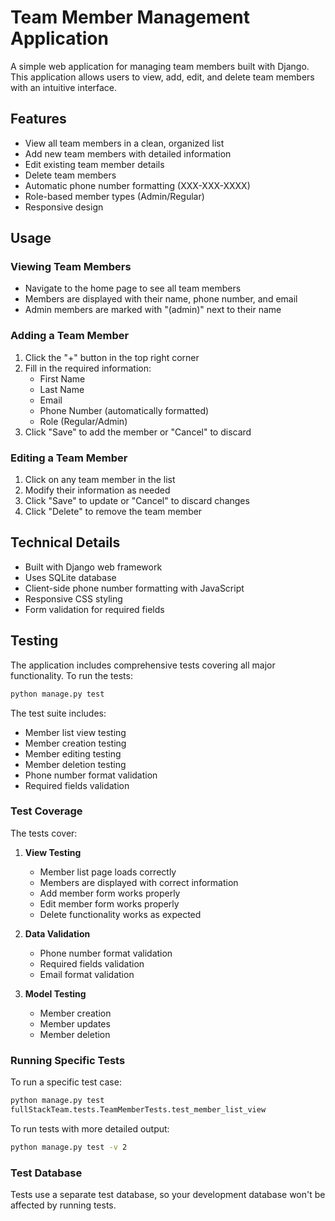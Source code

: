 # Team Member Management Application

A simple web application for managing team members built with Django. This application allows users to view, add, edit, and delete team members with an intuitive interface.

## Features

- View all team members in a clean, organized list
- Add new team members with detailed information
- Edit existing team member details
- Delete team members
- Automatic phone number formatting (XXX-XXX-XXXX)
- Role-based member types (Admin/Regular)
- Responsive design

## Usage

### Viewing Team Members
- Navigate to the home page to see all team members
- Members are displayed with their name, phone number, and email
- Admin members are marked with "(admin)" next to their name

### Adding a Team Member
1. Click the "+" button in the top right corner
2. Fill in the required information:
   - First Name
   - Last Name
   - Email
   - Phone Number (automatically formatted)
   - Role (Regular/Admin)
3. Click "Save" to add the member or "Cancel" to discard

### Editing a Team Member
1. Click on any team member in the list
2. Modify their information as needed
3. Click "Save" to update or "Cancel" to discard changes
4. Click "Delete" to remove the team member


## Technical Details

- Built with Django web framework
- Uses SQLite database
- Client-side phone number formatting with JavaScript
- Responsive CSS styling
- Form validation for required fields


## Testing

The application includes comprehensive tests covering all major functionality. To run the tests:
```bash
python manage.py test
```
The test suite includes:
- Member list view testing
- Member creation testing
- Member editing testing
- Member deletion testing
- Phone number format validation
- Required fields validation

### Test Coverage

The tests cover:
1. **View Testing**
   - Member list page loads correctly
   - Members are displayed with correct information
   - Add member form works properly
   - Edit member form works properly
   - Delete functionality works as expected

2. **Data Validation**
   - Phone number format validation
   - Required fields validation
   - Email format validation

3. **Model Testing**
   - Member creation
   - Member updates
   - Member deletion

### Running Specific Tests

To run a specific test case:
```bash
python manage.py test
fullStackTeam.tests.TeamMemberTests.test_member_list_view
```
To run tests with more detailed output:
```bash
python manage.py test -v 2
```

### Test Database

Tests use a separate test database, so your development database won't be affected by running tests.

